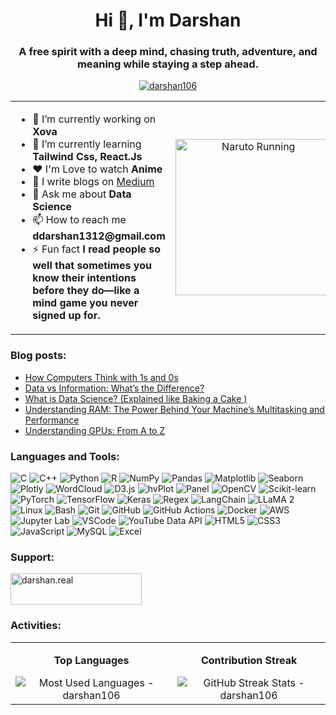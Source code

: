 <h1 align="center">Hi 👋, I'm Darshan</h1>
<h3 align="center">A free spirit with a deep mind, chasing truth, adventure, and meaning while staying a step ahead.</h3>

<p align="center">
  <a href="https://github.com/ryo-ma/github-profile-trophy">
    <img src="https://github-profile-trophy.vercel.app/?username=darshan106&theme=onedark" alt="darshan106" />
  </a>
</p>

<!-- Use a table to align text (left) and GIF (right) -->
<table>
  <tr>
    <td>
      <!-- Left Side - Text Section -->
      <ul>
        <li>🔭 I’m currently working on <strong>Xova</strong></li>
        <li>🌱 I’m currently learning <strong>Tailwind Css, React.Js</strong></li>
        <li>❤️ I'm Love to watch <strong>Anime</strong></li>
        <li>📝 I write blogs on <a href="https://medium.com/@darshanx106">Medium</a></li>
        <li>💬 Ask me about <strong>Data Science</strong></li>
        <li>📫 How to reach me <strong>ddarshan1312@gmail.com</strong></li>
        <li>⚡ Fun fact <strong>I read people so well that sometimes you know their intentions before they do—like a mind game you never signed up for.</strong></li>
      </ul>
    </td>
    <td align="center">
      <!-- Right Side - GIF Section -->
      <img src="https://media2.giphy.com/media/v1.Y2lkPTc5MGI3NjExNnNhZDY2NmNmaTJkMzRqdzg5cTBidng0NjYzdXhvNm81amdnNm5sYiZlcD12MV9pbnRlcm5hbF9naWZfYnlfaWQmY3Q9Zw/l0HUqH3L3QDEZkKGI/giphy.gif" width="250" alt="Naruto Running">
    </td>
  </tr>
</table>

### Blog posts:
<!-- BLOG-POST-LIST:START -->
- [How Computers Think with 1s and 0s](https://medium.com/@darshanx106/how-computers-think-with-1s-and-0s-6ba1ced56822?source=rss-97a722ca7903------2)
- [Data vs Information: What’s the Difference?](https://medium.com/@darshanx106/data-vs-information-whats-the-difference-1e786a94dc57?source=rss-97a722ca7903------2)
- [What is Data Science? &lpar;Explained like Baking a Cake &rpar;](https://medium.com/@darshanx106/what-is-data-science-explained-like-baking-a-cake-21c3e6ea73c2?source=rss-97a722ca7903------2)
- [Understanding RAM: The Power Behind Your Machine’s Multitasking and Performance](https://medium.com/@darshanx106/understanding-ram-the-power-behind-your-machines-multitasking-and-performance-b340b42a2020?source=rss-97a722ca7903------2)
- [Understanding GPUs: From A to Z](https://medium.com/@darshanx106/understanding-gpus-from-a-to-z-51b52d62b1bf?source=rss-97a722ca7903------2)
<!-- BLOG-POST-LIST:END -->

<h3 align="left">Languages and Tools:</h3>   
<p align="left">
    <!-- Languages -->
<img src="https://img.shields.io/badge/C-00599C?style=for-the-badge&logo=c&logoColor=white" alt="C" />
<img src="https://img.shields.io/badge/C%2B%2B-00599C?style=for-the-badge&logo=c%2B%2B&logoColor=white" alt="C++" />
<img src="https://img.shields.io/badge/Python-3776AB?style=for-the-badge&logo=python&logoColor=white" alt="Python" />
<img src="https://img.shields.io/badge/R-276DC3?style=for-the-badge&logo=r&logoColor=white" alt="R" />

<!-- Data Manipulation & Analysis -->
<img src="https://img.shields.io/badge/NumPy-013243?style=for-the-badge&logo=numpy&logoColor=white" alt="NumPy" />
<img src="https://img.shields.io/badge/Pandas-150458?style=for-the-badge&logo=pandas&logoColor=white" alt="Pandas" />

<!-- Data Visualization -->
<img src="https://img.shields.io/badge/Matplotlib-11557c?style=for-the-badge&logo=Matplotlib&logoColor=white" alt="Matplotlib" />
<img src="https://img.shields.io/badge/Seaborn-1E77B5?style=for-the-badge&logo=python&logoColor=white" alt="Seaborn" />
<img src="https://img.shields.io/badge/Plotly-3F4F75?style=for-the-badge&logo=plotly&logoColor=white" alt="Plotly" />
<img src="https://img.shields.io/badge/WordCloud-FF6F61?style=for-the-badge&logo=python&logoColor=white" alt="WordCloud" />
<img src="https://img.shields.io/badge/D3.js-F9A03C?style=for-the-badge&logo=d3.js&logoColor=white" alt="D3.js" />
<img src="https://img.shields.io/badge/hvPlot-FF7900?style=for-the-badge&logo=holoviews&logoColor=white" alt="hvPlot" />
<img src="https://img.shields.io/badge/Panel-00A98F?style=for-the-badge&logo=panel&logoColor=white" alt="Panel" />

<!-- Machine Learning and AI Integration -->
<img src="https://img.shields.io/badge/OpenCV-5C3EE8?style=for-the-badge&logo=opencv&logoColor=white" alt="OpenCV" />
<img src="https://img.shields.io/badge/Scikit--learn-F7931E?style=for-the-badge&logo=scikit-learn&logoColor=white" alt="Scikit-learn" />
<img src="https://img.shields.io/badge/PyTorch-EE4C2C?style=for-the-badge&logo=pytorch&logoColor=white" alt="PyTorch" />
<img src="https://img.shields.io/badge/TensorFlow-FF6F00?style=for-the-badge&logo=tensorflow&logoColor=white" alt="TensorFlow" />
<img src="https://img.shields.io/badge/Keras-D00000?style=for-the-badge&logo=keras&logoColor=white" alt="Keras" />
<img src="https://img.shields.io/badge/Regex-4682B4?style=for-the-badge&logo=regex&logoColor=white" alt="Regex" />
<img src="https://img.shields.io/badge/LangChain-1C3C3C?style=for-the-badge&logo=langchain&logoColor=white" alt="LangChain" />
<img src="https://img.shields.io/badge/LLaMA_2-0055D4?style=for-the-badge&logo=meta&logoColor=white" alt="LLaMA 2" />

<!-- Developer Tools & Cloud -->
<img src="https://img.shields.io/badge/Linux-FCC624?style=for-the-badge&logo=linux&logoColor=black" alt="Linux" />
<img src="https://img.shields.io/badge/Bash-4EAA25?style=for-the-badge&logo=gnu-bash&logoColor=white" alt="Bash" />
<img src="https://img.shields.io/badge/Git-F05032?style=for-the-badge&logo=git&logoColor=white" alt="Git" />
<img src="https://img.shields.io/badge/GitHub-181717?style=for-the-badge&logo=github&logoColor=white" alt="GitHub" />
<img src="https://img.shields.io/badge/GitHub_Actions-2088FF?style=for-the-badge&logo=github-actions&logoColor=white" alt="GitHub Actions" />
<img src="https://img.shields.io/badge/Docker-2496ED?style=for-the-badge&logo=docker&logoColor=white" alt="Docker" />
<img src="https://img.shields.io/badge/AWS-232F3E?style=for-the-badge&logo=amazonaws&logoColor=white" alt="AWS" />
<img src="https://img.shields.io/badge/Jupyter_Lab-F37626?style=for-the-badge&logo=jupyter&logoColor=white" alt="Jupyter Lab" />
<img src="https://img.shields.io/badge/VS_Code-007ACC?style=for-the-badge&logo=visualstudiocode&logoColor=white" alt="VSCode" />

<!-- API -->
<img src="https://img.shields.io/badge/YouTube_Data_API-FF0000?style=for-the-badge&logo=youtube&logoColor=white" alt="YouTube Data API" />

<!-- Web Development & Database -->
<img src="https://img.shields.io/badge/HTML5-E34F26?style=for-the-badge&logo=html5&logoColor=white" alt="HTML5" />
<img src="https://img.shields.io/badge/CSS3-1572B6?style=for-the-badge&logo=css3&logoColor=white" alt="CSS3" />
<img src="https://img.shields.io/badge/JavaScript-F7DF1E?style=for-the-badge&logo=javascript&logoColor=black" alt="JavaScript" />
<img src="https://img.shields.io/badge/MySQL-4479A1?style=for-the-badge&logo=mysql&logoColor=white" alt="MySQL" />

<!-- Other -->
<img src="https://img.shields.io/badge/Excel-217346?style=for-the-badge&logo=microsoft-excel&logoColor=white" alt="Excel" />
</p>

<h3 align="left">Support:</h3>
    <tr>
        <td align="center">
            <a href="https://www.buymeacoffee.com/darshan.real" target="_blank">
                <img src="https://cdn.buymeacoffee.com/buttons/v2/default-yellow.png" height="50" width="210" alt="darshan.real" />
            </a>
        </td>
    </tr>


<h3 align="left">Activities:</h3>
<table align="center">
  <tr>
    <td align="center">
      <p><strong>Top Languages</strong></p>
      <img src="https://github-readme-stats.vercel.app/api/top-langs/?username=darshan106&show_icons=true&locale=en&layout=compact&hide=jupyter%20notebook&theme=radical&card_width=400&cache_seconds=1" alt="Most Used Languages - darshan106" />
    </td>
    <td align="center">
      <p><strong>Contribution Streak</strong></p>
      <img src="https://github-readme-streak-stats.herokuapp.com/?user=darshan106&theme=dark&border_radius=5&date_format=M%20j[,Y]&cache_seconds=1" alt="GitHub Streak Stats - darshan106" />
    </td>
  </tr>
</table>
